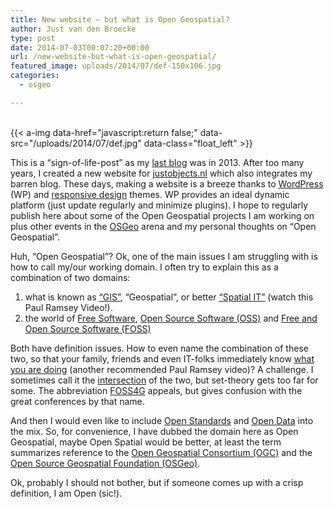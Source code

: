 ```yaml
---
title: New website – but what is Open Geospatial?
author: Just van den Broecke
type: post
date: 2014-07-03T00:07:20+00:00
url: /new-website-but-what-is-open-geospatial/
featured_image: uploads/2014/07/def-150x106.jpg
categories:
  - osgeo

---
```

&nbsp;  
{{< a-img data-href="javascript:return false;" data-src="/uploads/2014/07/def.jpg" data-class="float_left" >}}

This is a &#8220;sign-of-life-post&#8221; as my [last blog][4] was in 2013. After too many years, I created a new website for [justobjects.nl][2] which also integrates my barren blog. These days, making a website is a breeze thanks to [WordPress][5] (WP) and [responsive design][6] themes. WP provides an ideal dynamic platform (just update regularly and minimize plugins). I hope to regularly publish here about some of the Open Geospatial projects I am working on plus other events in the [OSGeo][7] arena and my personal thoughts on &#8220;Open Geospatial&#8221;.

Huh, &#8220;Open Geospatial&#8221;? Ok, one of the main issues I am struggling with is how to call my/our working domain. I often try to explain this as a combination of two domains:

  1. what is known as [&#8220;GIS&#8221;][3], &#8220;Geospatial&#8221;, or better  [&#8220;Spatial IT&#8221;][8] (watch this Paul Ramsey Video!).
  2. the world of  [Free Software][9], [Open Source Software (OSS)][10] and [Free and Open Source Software (FOSS)][11]

Both have definition issues. How to even name the combination of these two, so that your family, friends and even IT-folks immediately know [what you are doing][12] (another recommended Paul Ramsey video)? A challenge. I sometimes call it the [intersection][13] of the two, but set-theory gets too far for some. The abbreviation [FOSS4G][14] appeals, but gives confusion with the great conferences by that name.

And then I  would even like to include [Open Standards][15] and [Open Data][16] into the mix. So, for convenience, I have dubbed the domain here as Open Geospatial, maybe Open Spatial would be better, at least the term summarizes reference to the [Open Geospatial Consortium (OGC)][17] and the [Open Source Geospatial Foundation (OSGeo)][7].

Ok, probably I should not bother, but if someone comes up with a crisp definition, I am Open (sic!).

 [1]: uploads/2014/07/def.jpg
 [2]: /
 [3]: http://en.wikipedia.org/wiki/Geographic_information_system
 [4]: /moving-postgis-tables-from-the-public-schema-to-a-new-schema/
 [5]: https://wordpress.org
 [6]: http://en.wikipedia.org/wiki/Responsive_web_design
 [7]: https://osgeo.org
 [8]: https://www.youtube.com/watch?v=01yrhqCro7I
 [9]: http://www.fsf.org/
 [10]: http://en.wikipedia.org/wiki/Open-source_software
 [11]: http://en.wikipedia.org/wiki/Free_and_open-source_software
 [12]: https://www.youtube.com/watch?v=v9JSKPxQjMo
 [13]: http://en.wikipedia.org/wiki/Intersection_(set_theory)
 [14]: http://foss4g.org/
 [15]: http://en.wikipedia.org/wiki/Open_standard
 [16]: http://en.wikipedia.org/wiki/Open_data
 [17]: http://www.opengeospatial.org/
